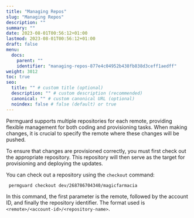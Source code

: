 ```yaml
---
title: "Managing Repos"
slug: "Managing Repos"
description: ""
summary: ""
date: 2023-08-01T00:56:12+01:00
lastmod: 2023-08-01T00:56:12+01:00
draft: false
menu:
  docs:
    parent: ""
    identifier: "managing-repos-877e4c04952b438fb838d3ceff1aedff"
weight: 3012
toc: true
seo:
  title: "" # custom title (optional)
  description: "" # custom description (recommended)
  canonical: "" # custom canonical URL (optional)
  noindex: false # false (default) or true
---
```


Permguard supports multiple repositories for each remote, providing flexible management for both coding and provisioning tasks. When making changes, it is crucial to specify the remote where these changes will be pushed.

To ensure that changes are provisioned correctly, you must first check out the appropriate repository. This repository will then serve as the target for provisioning and deploying the updates.

You can check out a repository using the `checkout` command:

```bash
 permguard checkout dev/268786704340/magicfarmacia
```

In this command, the first parameter is the remote, followed by the account ID, and finally the repository identifier. The format used is `<remote>/<account-id>/<repository-name>`.
